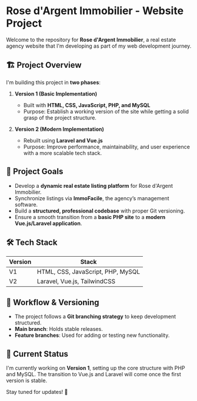 # Rose d'Argent Immobilier - Website Project

Welcome to the repository for **Rose d'Argent Immobilier**, a real estate agency website that I'm developing as part of my web development journey.

## 🏗 Project Overview

I'm building this project in **two phases**:

1. **Version 1 (Basic Implementation)**  
   - Built with **HTML, CSS, JavaScript, PHP, and MySQL**  
   - Purpose: Establish a working version of the site while getting a solid grasp of the project structure.

2. **Version 2 (Modern Implementation)**  
   - Rebuilt using **Laravel and Vue.js**  
   - Purpose: Improve performance, maintainability, and user experience with a more scalable tech stack.

## 🎯 Project Goals

- Develop a **dynamic real estate listing platform** for Rose d'Argent Immobilier.  
- Synchronize listings via **ImmoFacile**, the agency’s management software.  
- Build a **structured, professional codebase** with proper Git versioning.  
- Ensure a smooth transition from a **basic PHP site** to a **modern Vue.js/Laravel application**.  

## 🛠 Tech Stack

| Version | Stack |
|---------|-------|
| V1 | HTML, CSS, JavaScript, PHP, MySQL |
| V2 | Laravel, Vue.js, TailwindCSS |

## 🔄 Workflow & Versioning

- The project follows a **Git branching strategy** to keep development structured.  
- **Main branch**: Holds stable releases.  
- **Feature branches**: Used for adding or testing new functionality.  

## 📌 Current Status

I'm currently working on **Version 1**, setting up the core structure with PHP and MySQL. The transition to Vue.js and Laravel will come once the first version is stable.

Stay tuned for updates! 🚀
